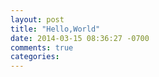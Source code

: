 ```yaml
---
layout: post
title: "Hello,World"
date: 2014-03-15 08:36:27 -0700
comments: true
categories: 
---
```

